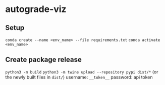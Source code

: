 # autograde-viz

## Setup
`conda create --name <env_name> --file requirements.txt`
`conda activate <env_name>`

## Create package release
`python3 -m build`
`python3 -m twine upload --repository pypi dist/*` (or the newly built files in `dist/`)
username: `__token__`
password: api token
